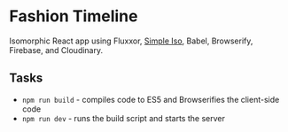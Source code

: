 # Fashion Timeline
Isomorphic React app using Fluxxor, [Simple Iso](https://github.com/jamesseanwright/simple-iso), Babel, Browserify, Firebase, and Cloudinary.

## Tasks

* `npm run build` - compiles code to ES5 and Browserifies the client-side code
* `npm run dev` - runs the build script and starts the server